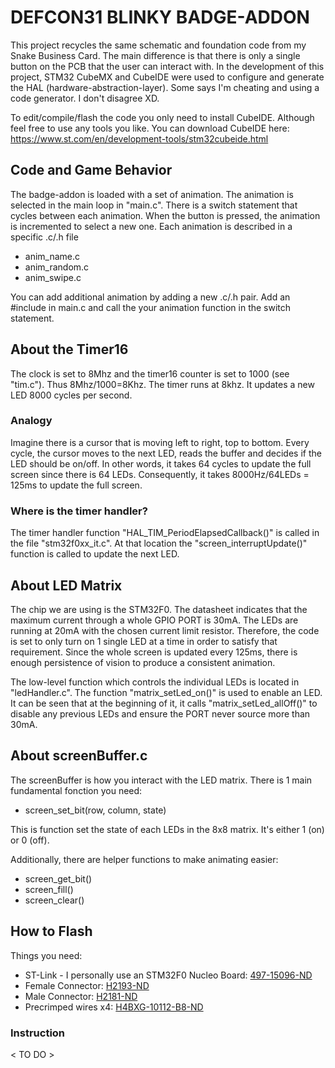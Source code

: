 # DEFCON31 BLINKY BADGE-ADDON
This project recycles the same schematic and foundation code from my Snake Business Card. The main difference is that there is only a single button on the PCB that the user can interact with. In the development of this project, STM32 CubeMX and CubeIDE were used to configure and generate the HAL (hardware-abstraction-layer). Some says I'm cheating and using a code generator. I don't disagree XD.

To edit/compile/flash the code you only need to install CubeIDE. Although feel free to use any tools you like. 
You can download CubeIDE here: https://www.st.com/en/development-tools/stm32cubeide.html

## Code and Game Behavior
The badge-addon is loaded with a set of animation. The animation is selected in the main loop in "main.c". There is a switch statement that cycles between each animation. When the button is pressed, the animation is incremented to select a new one. Each animation is described in a specific .c/.h file
* anim_name.c 
* anim_random.c
* anim_swipe.c

You can add additional animation by adding a new .c/.h pair. Add an #include in main.c and call the your animation function in the switch statement.

## About the Timer16
The clock is set to 8Mhz and the timer16 counter is set to 1000 (see "tim.c"). Thus 8Mhz/1000=8Khz.
The timer runs at 8khz. It updates a new LED 8000 cycles per second. 

### Analogy
Imagine there is a cursor that is moving left to right, top to bottom. Every cycle, the cursor moves to the next LED, reads the buffer and decides if the LED should be on/off. In other words, it takes 64 cycles to update the full screen since there is 64 LEDs. Consequently, it takes 8000Hz/64LEDs = 125ms to update the full screen.

### Where is the timer handler?
The timer handler function "HAL_TIM_PeriodElapsedCallback()" is called in the file "stm32f0xx_it.c". At that location the "screen_interruptUpdate()" function is called to update the next LED.

## About LED Matrix
The chip we are using is the STM32F0. The datasheet indicates that the maximum current through a whole GPIO PORT is 30mA. The LEDs are running at 20mA with the chosen current limit resistor. Therefore, the code is set to only turn on 1 single LED at a time in order to satisfy that requirement. Since the whole screen is updated every 125ms, there is enough persistence of vision to produce a consistent animation.

The low-level function which controls the individual LEDs is located in "ledHandler.c". The function 
"matrix_setLed_on()" is used to enable an LED. It can be seen that at the beginning of it, it calls "matrix_setLed_allOff()" to disable any previous LEDs and ensure the PORT never source more than 30mA.

## About screenBuffer.c
The screenBuffer is how you interact with the LED matrix. There is 1 main fundamental fonction you need:
* screen_set_bit(row, column, state)

This is function set the state of each LEDs in the 8x8 matrix. It's either 1 (on) or 0 (off).

Additionally, there are helper functions to make animating easier:
* screen_get_bit()
* screen_fill()	
* screen_clear()

## How to Flash
Things you need:
* ST-Link - I personally use an STM32F0 Nucleo Board: [497-15096-ND](https://www.digikey.ca/en/products/detail/stmicroelectronics/NUCLEO-F072RB/5047984)
* Female Connector: [H2193-ND](https://www.digikey.ca/en/products/detail/hirose-electric-co-ltd/DF13-4P-1-25DSA/241767?s=N4IgTCBcDaIBJgIwE4DMBaAcgERAXQF8g)
* Male Connector: [H2181-ND](https://www.digikey.ca/en/products/detail/hirose-electric-co-ltd/DF13-4S-1-25C/241750)
* Precrimped wires x4: [H4BXG-10112-B8-ND](https://www.digikey.ca/en/products/detail/hirose-electric-co-ltd/H4BXG-10112-B8/426117)

### Instruction
< TO DO >